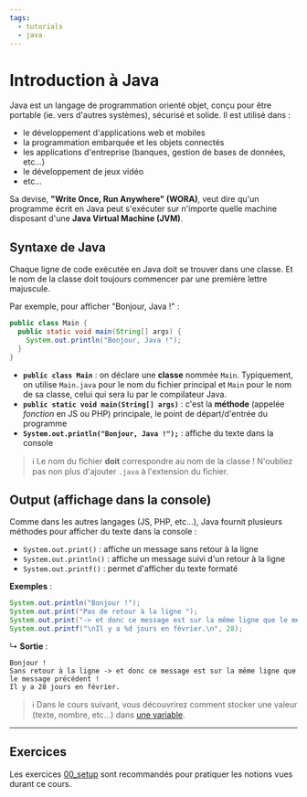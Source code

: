 ```yaml
---
tags:
  - tutorials
  - java
---
```


# Introduction à Java

Java est un langage de programmation orienté objet, conçu pour être portable (ie. vers d'autres systèmes), sécurisé et solide. Il est utilisé dans :

- le développement d'applications web et mobiles
- la programmation embarquée et les objets connectés
- les applications d'entreprise (banques, gestion de bases de données, etc...)
- le développement de jeux vidéo
- etc...

Sa devise, **"Write Once, Run Anywhere" (WORA)**, veut dire qu'un programme écrit en Java peut s'exécuter sur n'importe quelle machine disposant d'une **Java Virtual Machine (JVM)**.

## Syntaxe de Java

Chaque ligne de code exécutée en Java doit se trouver dans une classe. Et le nom de la classe doit toujours commencer par une première lettre majuscule.

Par exemple, pour afficher "Bonjour, Java !" :

```java
public class Main {
  public static void main(String[] args) {
    System.out.println("Bonjour, Java !");
  }
}

```

- **`public class Main`** : on déclare une **classe** nommée `Main`. Typiquement, on utilise `Main.java` pour le nom du fichier principal et `Main` pour le nom de sa classe, celui qui sera lu par le compilateur Java.
- **`public static void main(String[] args)`** : c'est la **méthode** (appelée _fonction_ en JS ou PHP) principale, le point de départ/d'entrée du programme
- **`System.out.println("Bonjour, Java !");`** : affiche du texte dans la console

> ℹ️ Le nom du fichier **doit** correspondre au nom de la classe ! N'oubliez pas non plus d'ajouter `.java` à l'extension du fichier.

## Output (affichage dans la console)

Comme dans les autres langages (JS, PHP, etc...), Java fournit plusieurs méthodes pour afficher du texte dans la console :

- `System.out.print()` : affiche un message sans retour à la ligne
- `System.out.println()` : affiche un message suivi d'un retour à la ligne
- `System.out.printf()` : permet d'afficher du texte formaté

**Exemples** :

```java
System.out.println("Bonjour !");
System.out.print("Pas de retour à la ligne ");
System.out.print("-> et donc ce message est sur la même ligne que le message précédent !");
System.out.printf("\nIl y a %d jours en février.\n", 28);
```

↳ **Sortie** :

```
Bonjour !
Sans retour à la ligne -> et donc ce message est sur la même ligne que le message précédent !
Il y a 28 jours en février.
```

> ℹ️ Dans le cours suivant, vous découvrirez comment stocker une valeur (texte, nombre, etc...) dans [une variable](./01_variables.md).

---

## Exercices

Les exercices [00_setup](https://github.com/association-z-code-emploi/exercices-java/tree/main/00_setup) sont recommandés pour pratiquer les notions vues durant ce cours.
